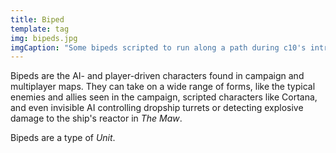```yaml
---
title: Biped
template: tag
img: bipeds.jpg
imgCaption: "Some bipeds scripted to run along a path during c10's intro"
---
```


Bipeds are the AI- and player-driven characters found in campaign and multiplayer maps. They can take on a wide range of forms, like the typical enemies and allies seen in the campaign, scripted characters like Cortana, and even invisible AI controlling dropship turrets or detecting explosive damage to the ship's reactor in _The Maw_.

Bipeds are a type of _Unit_.
